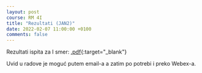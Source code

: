 ```yaml
---
layout: post
course: RM 4I
title: "Rezultati (JAN2)"
date: 2022-02-07 11:00:00 +0100
comments: false
---
```


Rezultati ispita za I smer: 
[.pdf](/courses/rm/results/RM_2021_2022_I.pdf){:target="_blank"}

Uvid u radove je moguć putem email-a a zatim po potrebi i preko Webex-a.
